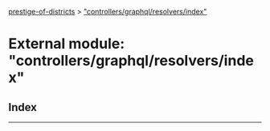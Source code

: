 [prestige-of-districts](../README.md) > ["controllers/graphql/resolvers/index"](../modules/_controllers_graphql_resolvers_index_.md)

# External module: "controllers/graphql/resolvers/index"

## Index

---

